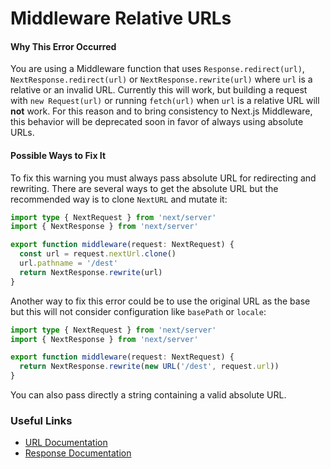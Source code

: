# Middleware Relative URLs

#### Why This Error Occurred

You are using a Middleware function that uses `Response.redirect(url)`, `NextResponse.redirect(url)` or `NextResponse.rewrite(url)` where `url` is a relative or an invalid URL. Currently this will work, but building a request with `new Request(url)` or running `fetch(url)` when `url` is a relative URL will **not** work. For this reason and to bring consistency to Next.js Middleware, this behavior will be deprecated soon in favor of always using absolute URLs.

#### Possible Ways to Fix It

To fix this warning you must always pass absolute URL for redirecting and rewriting. There are several ways to get the absolute URL but the recommended way is to clone `NextURL` and mutate it:

```typescript
import type { NextRequest } from 'next/server'
import { NextResponse } from 'next/server'

export function middleware(request: NextRequest) {
  const url = request.nextUrl.clone()
  url.pathname = '/dest'
  return NextResponse.rewrite(url)
}
```

Another way to fix this error could be to use the original URL as the base but this will not consider configuration like `basePath` or `locale`:

```typescript
import type { NextRequest } from 'next/server'
import { NextResponse } from 'next/server'

export function middleware(request: NextRequest) {
  return NextResponse.rewrite(new URL('/dest', request.url))
}
```

You can also pass directly a string containing a valid absolute URL.

### Useful Links

- [URL Documentation](https://developer.mozilla.org/en-US/docs/Web/API/URL)
- [Response Documentation](https://developer.mozilla.org/en-US/docs/Web/API/Response)
